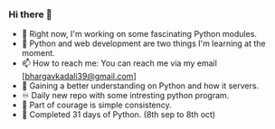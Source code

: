 ### Hi there 👋
- 🔭 Right now, I'm working on some fascinating Python modules.
- 🌱 Python and web development are two things I'm learning at the moment.
- 📫 How to reach me: You can reach me via my email [bhargavkadali39@gmail.com]
- 🌹  Gaining a better understanding on Python and how it servers.
- ♾  Daily new repo with some intresting python program.
- 💪 Part of courage is simple consistency.
- 📆 Completed 31 days of Python. (8th sep to 8th oct)
<!--
**BhargavKadali39/BhargavKadali39** is a ✨ _special_ ✨ repository because its `README.md` (this file) appears on your GitHub profile.

Here are some ideas to get you started:

- 🔭 I’m currently working on ...
- 🌱 I’m currently learning ...
- 👯 I’m looking to collaborate on ...
- 🤔 I’m looking for help with ...
- 💬 Ask me about ...
- 📫 How to reach me: ...
- 😄 Pronouns: ...
- ⚡ Fun fact: ...
-->
